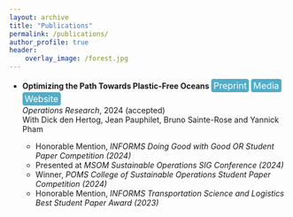 ```yaml
---
layout: archive
title: "Publications"
permalink: /publications/
author_profile: true
header:
    overlay_image: /forest.jpg
---
```

<!-- [[Preprint]](https://optimization-online.org/2023/10/optimizing-the-path-towards-plastic-free-oceans/) [[Media]](https://www.london.edu/think/winning-the-race-for-cleaner-oceans-with-analytics) -->


<!-- ## Publications -->
- **Optimizing the Path Towards Plastic-Free Oceans**  <a href="https://optimization-online.org/2023/10/optimizing-the-path-towards-plastic-free-oceans/" style="display: inline-block; padding: 2px 4px; font-size: 16px; color: white; background-color: #52acc8; text-align: center; text-decoration: none; border-radius: 4px;">Preprint</a>  <a href="https://www.london.edu/think/winning-the-race-for-cleaner-oceans-with-analytics" style="display: inline-block; padding: 2px 4px; font-size: 16px; color: white; background-color: #52acc8; text-align: center; text-decoration: none; border-radius: 4px;">Media</a>  <a href="{{ site.baseurl }}/research/ocean_cleanup.html" style="display: inline-block; padding: 2px 4px; font-size: 16px; color: white; background-color: #52acc8; text-align: center; text-decoration: none; border-radius: 4px;">Website</a>  
  *Operations Research*, 2024 (accepted)  
  With Dick den Hertog, Jean Pauphilet, Bruno Sainte-Rose and Yannick Pham 

  <!-- [(The Ocean Cleanup)](https://theoceancleanup.com/) -->

  - Honorable Mention, *INFORMS Doing Good with Good OR Student Paper Competition (2024)*
  - Presented at *MSOM Sustainable Operations SIG Conference (2024)*
  - Winner, *POMS College of Sustainable Operations Student Paper Competition (2024)*
  - Honorable Mention, *INFORMS Transportation Science and Logistics Best Student Paper Award (2023)*


<!-- {% if site.author.googlescholar %}
  <div class="wordwrap">You can also find my articles on <a href="{{site.author.googlescholar}}">my Google Scholar profile</a>.</div>
{% endif %}

{% include base_path %}

{% for post in site.publications reversed %}
  {% include archive-single.html %}
{% endfor %} -->

